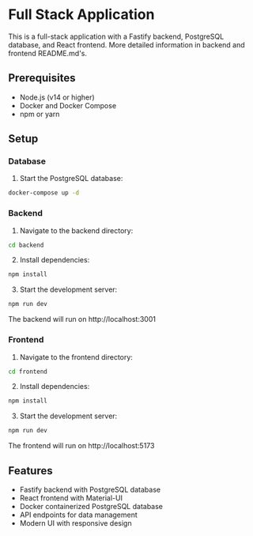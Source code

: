 # Full Stack Application

This is a full-stack application with a Fastify backend, PostgreSQL database, and React frontend. More detailed information in backend and frontend README.md's.

## Prerequisites

- Node.js (v14 or higher)
- Docker and Docker Compose
- npm or yarn

## Setup

### Database

1. Start the PostgreSQL database:
```bash
docker-compose up -d
```

### Backend

1. Navigate to the backend directory:
```bash
cd backend
```

2. Install dependencies:
```bash
npm install
```

3. Start the development server:
```bash
npm run dev
```

The backend will run on http://localhost:3001

### Frontend

1. Navigate to the frontend directory:
```bash
cd frontend
```

2. Install dependencies:
```bash
npm install
```

3. Start the development server:
```bash
npm run dev
```

The frontend will run on http://localhost:5173

## Features

- Fastify backend with PostgreSQL database
- React frontend with Material-UI
- Docker containerized PostgreSQL database
- API endpoints for data management
- Modern UI with responsive design